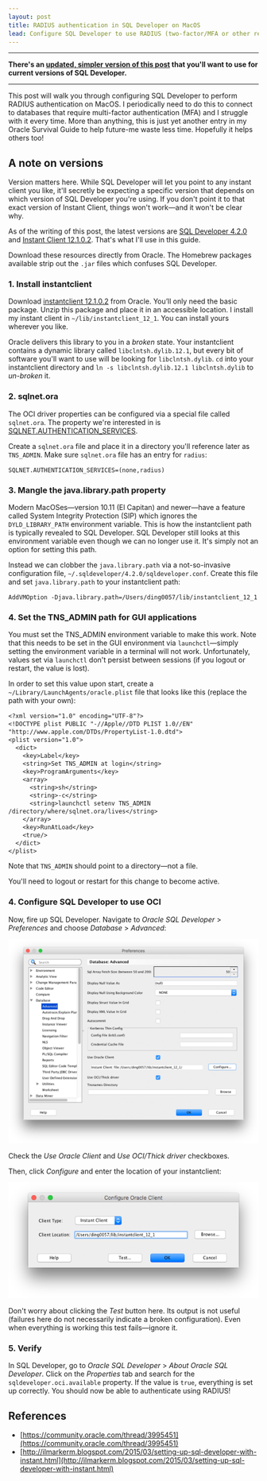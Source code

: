 ```yaml
---
layout: post
title: RADIUS authentication in SQL Developer on MacOS
lead: Configure SQL Developer to use RADIUS (two-factor/MFA or other reasons) for authentication into an Oracle instance on modern MacOS.
---
```


---

**There's an [updated, simpler version of this post](/2018/07/sql-developer-radius-authentication-macos-updated) that you'll want to use for current versions of SQL Developer.**

---

This post will walk you through configuring SQL Developer to perform RADIUS authentication on MacOS.
I periodically need to do this to connect to databases that require multi-factor authentication (MFA) and I
struggle with it every time. More than anything, this is just yet another entry in my Oracle Survival Guide to help
future-me waste less time. Hopefully it helps others too!

## A note on versions

Version matters here. While SQL Developer will let you point to any
instant client you like, it'll secretly be expecting a specific version that depends
on which version of SQL Developer you're using. If you don't point it to that exact
version of Instant Client, things won't work—and it won't be clear why.

<!--Here are the version mappings I've had success with:-->

<!--| SQL Developer   | Instant Client |-->
<!--|-----------------|----------------|-->
<!--| `4.1`           | `11.2`         |-->
<!--| `4.2.0`         | `12.1.0.2`     |-->

As of the writing of this post, the latest versions are
[SQL Developer 4.2.0](http://www.oracle.com/technetwork/developer-tools/sql-developer/downloads/sqldev-ea-42-3211401.html)
and
[Instant Client 12.1.0.2](http://www.oracle.com/technetwork/topics/intel-macsoft-096467.html). That's what I'll use in this guide.

Download these resources directly from Oracle. The Homebrew packages available strip out the `.jar` files which
confuses SQL Developer.

### 1. Install instantclient

Download [instantclient 12.1.0.2](http://www.oracle.com/technetwork/topics/intel-macsoft-096467.html) from Oracle.
You’ll only need the basic package. Unzip this package and place it in an accessible location.
I install my instant client in `~/lib/instantclient_12_1`. You can install yours
wherever you like.

Oracle delivers this library to you in a *broken* state. Your instantclient contains a dynamic library called `libclntsh.dylib.12.1`,
but every bit of software you'll want to use will be looking for `libclntsh.dylib`.
`cd` into your instantclient directory and `ln -s libclntsh.dylib.12.1 libclntsh.dylib` to *un-broken* it.

### 2. sqlnet.ora

The OCI driver properties can be configured via a special file called `sqlnet.ora`. The property
we're interested in is [SQLNET.AUTHENTICATION_SERVICES](https://docs.oracle.com/cd/E11882_01/network.112/e10835/sqlnet.htm#NETRF2035).

Create a `sqlnet.ora` file and place it in a directory you'll reference later as `TNS_ADMIN`. 
Make sure `sqlnet.ora` file has an entry for `radius`:

```
SQLNET.AUTHENTICATION_SERVICES=(none,radius)
```

### 3. Mangle the java.library.path property

Modern MacOSes—version 10.11 (El Capitan) and newer—have a feature called System Integrity Protection (SIP)
which ignores the `DYLD_LIBRARY_PATH` environment variable. This is how the instantclient path
is typically revealed to SQL Developer. SQL Developer still looks at this environment variable even though we
can no longer use it. It's simply not an option for setting this path.

Instead we can clobber the `java.library.path` via a not-so-invasive configuration file, `~/.sqldeveloper/4.2.0/sqldeveloper.conf`.
Create this file and set `java.library.path` to your instantclient path:

```
AddVMOption -Djava.library.path=/Users/ding0057/lib/instantclient_12_1
```

### 4. Set the TNS_ADMIN path for GUI applications

You must set the TNS_ADMIN environment variable to make this work. Note that this needs to be set in
the GUI environment via `launchctl`—simply setting the environment variable
in a terminal will not work. Unfortunately, values set via `launchctl` don't persist between sessions
(if you logout or restart, the value is lost).

In order to set this value upon start, create a `~/Library/LaunchAgents/oracle.plist`
file that looks like this (replace the path with your own):

```
<?xml version="1.0" encoding="UTF-8"?>
<!DOCTYPE plist PUBLIC "-//Apple//DTD PLIST 1.0//EN" "http://www.apple.com/DTDs/PropertyList-1.0.dtd">
<plist version="1.0">
  <dict>
    <key>Label</key>
    <string>Set TNS_ADMIN at login</string>
    <key>ProgramArguments</key>
    <array>
      <string>sh</string>
      <string>-c</string>
      <string>launchctl setenv TNS_ADMIN /directory/where/sqlnet.ora/lives</string>
    </array>
    <key>RunAtLoad</key>
    <true/>
  </dict>
</plist>
```

Note that `TNS_ADMIN` should point to a directory—not a file.

You'll need to logout or restart for this change to become active.

### 4. Configure SQL Developer to use OCI

Now, fire up SQL Developer. Navigate to *Oracle SQL Developer* > *Preferences* and choose *Database* > *Advanced*:

![SQL Developer screenshot](/images/instantclient1.png)

Check the *Use Oracle Client* and *Use OCI/Thick driver* checkboxes.

Then, click *Configure* and enter the location of your instantclient:

![SQL Developer screenshot](/images/instantclient2.png)

Don't worry about clicking the *Test* button here. Its output is not useful (failures here do not necessarily
indicate a broken configuration). Even when everything is working this test fails—ignore it.

### 5. Verify

In SQL Developer, go to *Oracle SQL Developer* > *About Oracle SQL Developer*. Click on the *Properties* tab
and search for the `sqldeveloper.oci.available` property. If the value is `true`, everything is set up correctly.
You should now be able to authenticate using RADIUS!

## References

- [https://community.oracle.com/thread/3995451](https://community.oracle.com/thread/3995451)
- [http://ilmarkerm.blogspot.com/2015/03/setting-up-sql-developer-with-instant.html](http://ilmarkerm.blogspot.com/2015/03/setting-up-sql-developer-with-instant.html)
